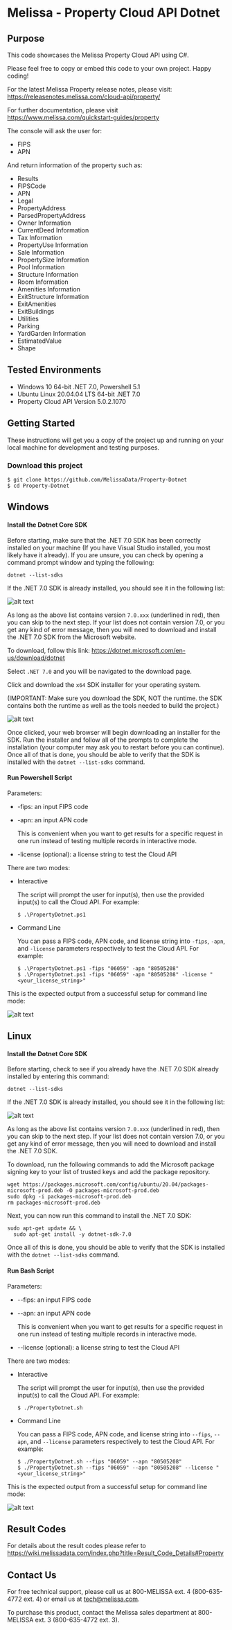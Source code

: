 # Melissa - Property Cloud API Dotnet

## Purpose
This code showcases the Melissa Property Cloud API using C#.

Please feel free to copy or embed this code to your own project. Happy coding!

For the latest Melissa Property release notes, please visit: https://releasenotes.melissa.com/cloud-api/property/

For further documentation, please visit https://www.melissa.com/quickstart-guides/property

The console will ask the user for:

- FIPS
- APN

And return information of the property such as:

- Results
- FIPSCode
- APN
- Legal
- PropertyAddress
- ParsedPropertyAddress
- Owner Information
- CurrentDeed Information
- Tax Information
- PropertyUse Information
- Sale Information
- PropertySize Information
- Pool Information
- Structure Information
- Room Information
- Amenities Information
- ExitStructure Information
- ExitAmenities
- ExitBuildings
- Utilities
- Parking
- YardGarden Information
- EstimatedValue
- Shape


## Tested Environments
- Windows 10 64-bit .NET 7.0, Powershell 5.1
- Ubuntu Linux 20.04.04 LTS 64-bit .NET 7.0
- Property Cloud API Version 5.0.2.1070

## Getting Started
These instructions will get you a copy of the project up and running on your local machine for development and testing purposes.

### Download this project
```
$ git clone https://github.com/MelissaData/Property-Dotnet
$ cd Property-Dotnet
```

## Windows

#### Install the Dotnet Core SDK
Before starting, make sure that the .NET 7.0 SDK has been correctly installed on your machine (If you have Visual Studio installed, you most likely have it already). If you are unsure, you can check by opening a command prompt window and typing the following:

`dotnet --list-sdks`

If the .NET 7.0 SDK is already installed, you should see it in the following list:

![alt text](/screenshots/dotnet_output.png)

As long as the above list contains version `7.0.xxx` (underlined in red), then you can skip to the next step. If your list does not contain version 7.0, or you get any kind of error message, then you will need to download and install the .NET 7.0 SDK from the Microsoft website.

To download, follow this link: https://dotnet.microsoft.com/en-us/download/dotnet

Select `.NET 7.0` and you will be navigated to the download page.

Click and download the `x64` SDK installer for your operating system.

(IMPORTANT: Make sure you download the SDK, NOT the runtime. the SDK contains both the runtime as well as the tools needed to build the project.)

![alt text](/screenshots/net7.png)

Once clicked, your web browser will begin downloading an installer for the SDK. Run the installer and follow all of the prompts to complete the installation (your computer may ask you to restart before you can continue). Once all of that is done, you should be able to verify that the SDK is installed with the `dotnet --list-sdks` command.

#### Run Powershell Script
Parameters:
- -fips: an input FIPS code
- -apn: an input APN code

  This is convenient when you want to get results for a specific request in one run instead of testing multiple records in interactive mode.  

- -license (optional): a license string to test the Cloud API

There are two modes:

- Interactive 

	The script will prompt the user for input(s), then use the provided input(s) to call the Cloud API. For example:
	```
	$ .\PropertyDotnet.ps1
	```

- Command Line 

	You can pass a FIPS code, APN code, and license string into `-fips`, `-apn`, and `-license` parameters respectively to test the Cloud API. For example:
	```
    $ .\PropertyDotnet.ps1 -fips "06059" -apn "80505208"
    $ .\PropertyDotnet.ps1 -fips "06059" -apn "80505208" -license "<your_license_string>"
    ```

This is the expected output from a successful setup for command line mode:

![alt text](/screenshots/output.png)

## Linux

#### Install the Dotnet Core SDK
Before starting, check to see if you already have the .NET 7.0 SDK already installed by entering this command:

`dotnet --list-sdks`

If the .NET 7.0 SDK is already installed, you should see it in the following list:

![alt text](/screenshots/dotnet_output2.png)

As long as the above list contains version `7.0.xxx` (underlined in red), then you can skip to the next step. If your list does not contain version 7.0, or you get any kind of error message, then you will need to download and install the .NET 7.0 SDK.

To download, run the following commands to add the Microsoft package signing key to your list of trusted keys and add the package repository.

```
wget https://packages.microsoft.com/config/ubuntu/20.04/packages-microsoft-prod.deb -O packages-microsoft-prod.deb
sudo dpkg -i packages-microsoft-prod.deb
rm packages-microsoft-prod.deb
```

Next, you can now run this command to install the .NET 7.0 SDK:

```
sudo apt-get update && \
  sudo apt-get install -y dotnet-sdk-7.0
```

Once all of this is done, you should be able to verify that the SDK is installed with the `dotnet --list-sdks` command.

#### Run Bash Script
Parameters:
- --fips: an input FIPS code
- --apn: an input APN code

  This is convenient when you want to get results for a specific request in one run instead of testing multiple records in interactive mode.  

- --license (optional): a license string to test the Cloud API

There are two modes:

- Interactive 

	The script will prompt the user for input(s), then use the provided input(s) to call the Cloud API. For example:
	```
	$ ./PropertyDotnet.sh
	```

- Command Line 

	You can pass a FIPS code, APN code, and license string into `--fips`, `--apn`, and `--license` parameters respectively to test the Cloud API. For example:
	```
    $ ./PropertyDotnet.sh --fips "06059" --apn "80505208"
    $ ./PropertyDotnet.sh --fips "06059" --apn "80505208" --license "<your_license_string>"
    ```

This is the expected output from a successful setup for command line mode:

![alt text](/screenshots/output2.png)

## Result Codes
For details about the result codes please refer to https://wiki.melissadata.com/index.php?title=Result_Code_Details#Property

## Contact Us
For free technical support, please call us at 800-MELISSA ext. 4 (800-635-4772 ext. 4) or email us at tech@melissa.com.

To purchase this product, contact the Melissa sales department at 800-MELISSA ext. 3 (800-635-4772 ext. 3).
